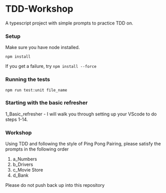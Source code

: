 # TDD-Workshop
A typescript project with simple prompts to practice TDD on.

### Setup
Make sure you have node installed.

`npm install`

If you get a failure, try `npm install --force`

### Running the tests
`npm run test:unit file_name`

### Starting with the basic refresher 
1_Basic_refresher - I will walk you through setting up your VScode to do steps 1-14.


### Workshop 
Using TDD and following the style of Ping Pong Pairing, please satisfy the prompts in the following order
1. a_Numbers
2. b_Drivers
3. c_Movie Store
4. d_Bank

Please do not push back up into this repository
